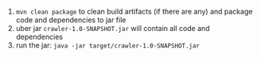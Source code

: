 1. `mvn clean package` to clean build artifacts (if there are any) and package code and dependencies to jar file
2. uber jar `crawler-1.0-SNAPSHOT.jar` will contain all code and dependencies
3. run the jar: `java -jar target/crawler-1.0-SNAPSHOT.jar`


